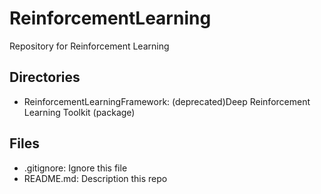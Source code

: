 # ReinforcementLearning
Repository for Reinforcement Learning
  
  
  
## Directories
* ReinforcementLearningFramework: (deprecated)Deep Reinforcement Learning Toolkit (package)

## Files
* .gitignore: Ignore this file
* README.md: Description this repo


